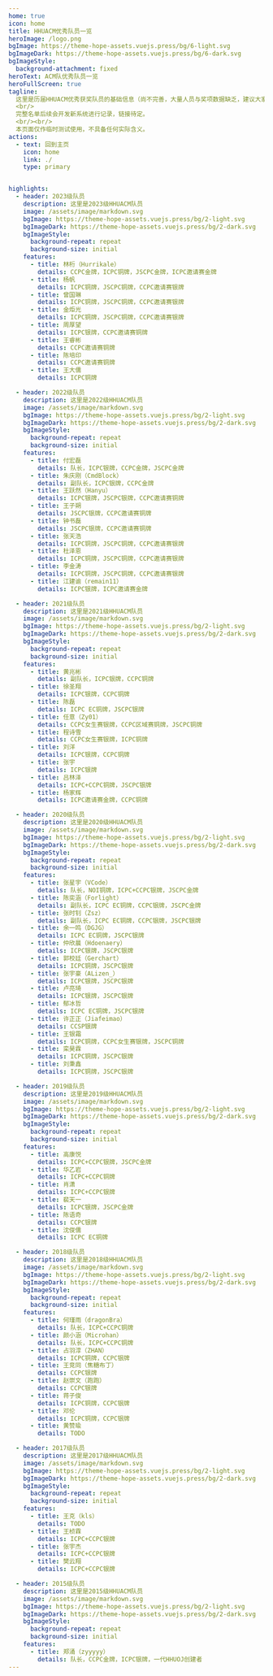 ```yaml
---
home: true
icon: home
title: HHUACM优秀队员一览
heroImage: /logo.png
bgImage: https://theme-hope-assets.vuejs.press/bg/6-light.svg
bgImageDark: https://theme-hope-assets.vuejs.press/bg/6-dark.svg
bgImageStyle:
  background-attachment: fixed
heroText: ACM队优秀队员一览
heroFullScreen: true
tagline:
  这里是历届HHUACM优秀获奖队员的基础信息（尚不完善，大量人员与奖项数据缺乏，建议大家积极协作参与）。
  <br/>
  完整名单后续会开发新系统进行记录，链接待定。
  <br/><br/>
  本页面仅作临时测试使用，不具备任何实际含义。
actions:
  - text: 回到主页
    icon: home
    link: ./
    type: primary


highlights:
  - header: 2023级队员
    description: 这里是2023级HHUACM队员
    image: /assets/image/markdown.svg
    bgImage: https://theme-hope-assets.vuejs.press/bg/2-light.svg
    bgImageDark: https://theme-hope-assets.vuejs.press/bg/2-dark.svg
    bgImageStyle:
      background-repeat: repeat
      background-size: initial
    features:
      - title: 林桁（Hurrikale）
        details: CCPC金牌，ICPC铜牌，JSCPC金牌，ICPC邀请赛金牌
      - title: 杨帆
        details: ICPC铜牌，JSCPC铜牌，CCPC邀请赛银牌
      - title: 曾国琳
        details: ICPC铜牌，JSCPC铜牌，CCPC邀请赛银牌
      - title: 金炬光
        details: ICPC铜牌，JSCPC铜牌，CCPC邀请赛银牌
      - title: 周厚望
        details: ICPC银牌，CCPC邀请赛铜牌
      - title: 王睿彬
        details: CCPC邀请赛铜牌
      - title: 陈培印
        details: CCPC邀请赛铜牌
      - title: 王大儒
        details: ICPC铜牌

  - header: 2022级队员
    description: 这里是2022级HHUACM队员
    image: /assets/image/markdown.svg
    bgImage: https://theme-hope-assets.vuejs.press/bg/2-light.svg
    bgImageDark: https://theme-hope-assets.vuejs.press/bg/2-dark.svg
    bgImageStyle:
      background-repeat: repeat
      background-size: initial
    features:
      - title: 付宏磊
        details: 队长，ICPC银牌，CCPC金牌，JSCPC金牌
      - title: 朱庆刚（CmdBlock）
        details: 副队长，ICPC银牌，CCPC金牌
      - title: 王跃然（Hanyu）
        details: ICPC银牌，JSCPC银牌，CCPC邀请赛铜牌
      - title: 王子朔
        details: JSCPC银牌，CCPC邀请赛铜牌
      - title: 钟书磊
        details: JSCPC银牌，CCPC邀请赛铜牌
      - title: 张天浩
        details: ICPC铜牌，JSCPC铜牌，CCPC邀请赛银牌
      - title: 杜泽恩
        details: ICPC铜牌，JSCPC铜牌，CCPC邀请赛银牌
      - title: 李金涛
        details: ICPC铜牌，JSCPC铜牌，CCPC邀请赛银牌
      - title: 江建谕（remain11）
        details: ICPC银牌，ICPC邀请赛金牌

  - header: 2021级队员
    description: 这里是2021级HHUACM队员
    image: /assets/image/markdown.svg
    bgImage: https://theme-hope-assets.vuejs.press/bg/2-light.svg
    bgImageDark: https://theme-hope-assets.vuejs.press/bg/2-dark.svg
    bgImageStyle:
      background-repeat: repeat
      background-size: initial
    features:
      - title: 黄兆彬
        details: 副队长，ICPC银牌，CCPC铜牌
      - title: 徐圣翔
        details: ICPC银牌，CCPC铜牌
      - title: 陈磊
        details: ICPC EC铜牌，JSCPC银牌
      - title: 任意（Zy01）
        details: CCPC女生赛银牌，CCPC区域赛铜牌，JSCPC铜牌
      - title: 程诗雪
        details: CCPC女生赛银牌，ICPC铜牌
      - title: 刘洋
        details: ICPC银牌，CCPC铜牌
      - title: 张宇
        details: ICPC银牌
      - title: 吕林泽
        details: ICPC+CCPC铜牌，JSCPC银牌
      - title: 杨家辉
        details: ICPC邀请赛金牌，CCPC铜牌

  - header: 2020级队员
    description: 这里是2020级HHUACM队员
    image: /assets/image/markdown.svg
    bgImage: https://theme-hope-assets.vuejs.press/bg/2-light.svg
    bgImageDark: https://theme-hope-assets.vuejs.press/bg/2-dark.svg
    bgImageStyle:
      background-repeat: repeat
      background-size: initial
    features:
      - title: 张星宇（VCode）
        details: 队长，NOI铜牌，ICPC+CCPC银牌，JSCPC金牌
      - title: 陈奕涵（Forlight）
        details: 副队长，ICPC EC铜牌，CCPC银牌，JSCPC金牌
      - title: 张时钊（Zsz）
        details: 副队长，ICPC EC铜牌，CCPC银牌，JSCPC银牌
      - title: 余一鸣（DGJG）
        details: ICPC EC铜牌，JSCPC银牌
      - title: 仲欣晨（Hdoenaery）
        details: ICPC银牌，JSCPC银牌
      - title: 郭校廷（Gerchart）
        details: ICPC铜牌，JSCPC银牌
      - title: 张宇豪（ALizen_）
        details: ICPC银牌，JSCPC银牌
      - title: 卢亮琦
        details: ICPC银牌，JSCPC银牌
      - title: 郁冰哲
        details: ICPC EC铜牌，JSCPC银牌
      - title: 许正正（Jiafeimao）
        details: CCSP银牌
      - title: 王银霜
        details: ICPC铜牌，CCPC女生赛银牌，JSCPC铜牌
      - title: 栾昊霖
        details: ICPC铜牌，JSCPC银牌
      - title: 刘秉鑫
        details: ICPC铜牌，JSCPC银牌

  - header: 2019级队员
    description: 这里是2019级HHUACM队员
    image: /assets/image/markdown.svg
    bgImage: https://theme-hope-assets.vuejs.press/bg/2-light.svg
    bgImageDark: https://theme-hope-assets.vuejs.press/bg/2-dark.svg
    bgImageStyle:
      background-repeat: repeat
      background-size: initial
    features:
      - title: 高康悦
        details: ICPC+CCPC银牌，JSCPC金牌
      - title: 华乙岩
        details: ICPC+CCPC铜牌
      - title: 肖潇
        details: ICPC+CCPC银牌
      - title: 裴天一
        details: ICPC银牌，JSCPC金牌
      - title: 陈语奇
        details: CCPC银牌
      - title: 沈俊儒
        details: ICPC EC铜牌

  - header: 2018级队员
    description: 这里是2018级HHUACM队员
    image: /assets/image/markdown.svg
    bgImage: https://theme-hope-assets.vuejs.press/bg/2-light.svg
    bgImageDark: https://theme-hope-assets.vuejs.press/bg/2-dark.svg
    bgImageStyle:
      background-repeat: repeat
      background-size: initial
    features:
      - title: 何瑾雨（dragonBra）
        details: 队长，ICPC+CCPC铜牌
      - title: 颜小涵（Microhan）
        details: 队长，ICPC+CCPC铜牌
      - title: 占羽淳（ZHAN）
        details: ICPC铜牌，CCPC银牌
      - title: 王竞同（焦糖布丁）
        details: CCPC银牌
      - title: 赵崇文（跑跑）
        details: CCPC银牌
      - title: 蒋子俊
        details: ICPC铜牌，CCPC银牌
      - title: 邓伦
        details: ICPC铜牌，CCPC银牌
      - title: 黄赞瑜
        details: TODO

  - header: 2017级队员
    description: 这里是2017级HHUACM队员
    image: /assets/image/markdown.svg
    bgImage: https://theme-hope-assets.vuejs.press/bg/2-light.svg
    bgImageDark: https://theme-hope-assets.vuejs.press/bg/2-dark.svg
    bgImageStyle:
      background-repeat: repeat
      background-size: initial
    features:
      - title: 王克（kls）
        details: TODO
      - title: 王桢霖
        details: ICPC+CCPC银牌
      - title: 张宇杰
        details: ICPC+CCPC银牌
      - title: 樊云翔
        details: ICPC+CCPC银牌

  - header: 2015级队员
    description: 这里是2015级HHUACM队员
    image: /assets/image/markdown.svg
    bgImage: https://theme-hope-assets.vuejs.press/bg/2-light.svg
    bgImageDark: https://theme-hope-assets.vuejs.press/bg/2-dark.svg
    bgImageStyle:
      background-repeat: repeat
      background-size: initial
    features:
      - title: 郑涌（zyyyyy）
        details: 队长，CCPC金牌，ICPC银牌，一代HHUOJ创建者
---
```

